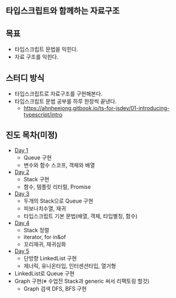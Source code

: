 ## 타입스크립트와 함께하는 자료구조

## 목표
- 타입스크립트 문법을 익힌다.
- 자료 구조를 익힌다.

## 스터디 방식
- 타입스크립트로 자료구조를 구현해본다.
- 타입스크립트 문법 공부를 하루 한장씩 끝낸다.
  - https://ahnheejong.gitbook.io/ts-for-jsdev/01-introducing-typescript/intro

## 진도 목차(미정)
- [Day 1](./__NOTE/01/queue_impl.md)
  - Queue 구현
  - 변수와 함수 스코프, 객체와 배열
- [Day 2](./__NOTE/01/stack_imple)
  - Stack 구현
  - 함수, 템플릿 리터럴, Promise
- [Day 3](./__NOTE/03/피보나치수열,스택정렬.md)
  - 두개의 Stack으로 Queue 구현
  - 피보나치수열, 재귀
  - 타입스크립트 기본 문법(배열, 객체, 타입별칭, 함수)
- [Day 4](./__NOTE/04/iterator.md)
  - Stack 정렬
  - iterator, for in&of
  - 꼬리재귀, 재귀심화
- [Day 5]()
  - 단방향 LinkedList 구현
  - 제너릭, 유니온타입, 인터센션타입, 열거형
- LinkedList로 Queue 구현
- Graph 구현(※ 수업전 Stack과 generic 써서 리팩토링 할것)
  - Graph 검색 DFS, BFS 구현
